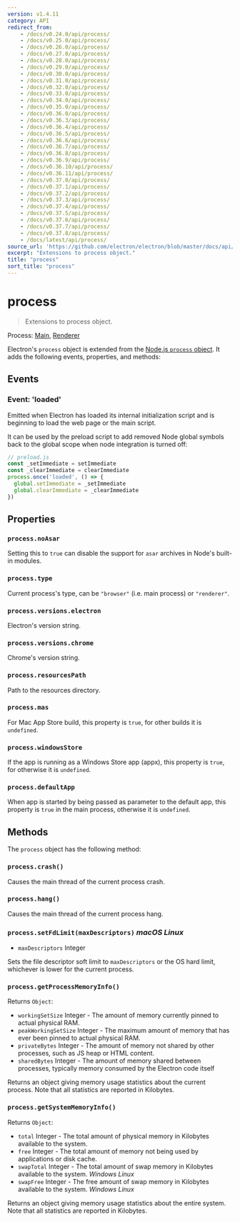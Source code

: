 ```yaml
---
version: v1.4.11
category: API
redirect_from:
    - /docs/v0.24.0/api/process/
    - /docs/v0.25.0/api/process/
    - /docs/v0.26.0/api/process/
    - /docs/v0.27.0/api/process/
    - /docs/v0.28.0/api/process/
    - /docs/v0.29.0/api/process/
    - /docs/v0.30.0/api/process/
    - /docs/v0.31.0/api/process/
    - /docs/v0.32.0/api/process/
    - /docs/v0.33.0/api/process/
    - /docs/v0.34.0/api/process/
    - /docs/v0.35.0/api/process/
    - /docs/v0.36.0/api/process/
    - /docs/v0.36.3/api/process/
    - /docs/v0.36.4/api/process/
    - /docs/v0.36.5/api/process/
    - /docs/v0.36.6/api/process/
    - /docs/v0.36.7/api/process/
    - /docs/v0.36.8/api/process/
    - /docs/v0.36.9/api/process/
    - /docs/v0.36.10/api/process/
    - /docs/v0.36.11/api/process/
    - /docs/v0.37.0/api/process/
    - /docs/v0.37.1/api/process/
    - /docs/v0.37.2/api/process/
    - /docs/v0.37.3/api/process/
    - /docs/v0.37.4/api/process/
    - /docs/v0.37.5/api/process/
    - /docs/v0.37.6/api/process/
    - /docs/v0.37.7/api/process/
    - /docs/v0.37.8/api/process/
    - /docs/latest/api/process/
source_url: 'https://github.com/electron/electron/blob/master/docs/api/process.md'
excerpt: "Extensions to process object."
title: "process"
sort_title: "process"
---
```


# process

> Extensions to process object.

Process: [Main](http://electron.atom.io/docs/tutorial/quick-start#main-process), [Renderer](http://electron.atom.io/docs/tutorial/quick-start#renderer-process)

Electron's `process` object is extended from the
[Node.js `process` object](https://nodejs.org/api/process.html).
It adds the following events, properties, and methods:

## Events

### Event: 'loaded'

Emitted when Electron has loaded its internal initialization script and is
beginning to load the web page or the main script.

It can be used by the preload script to add removed Node global symbols back to
the global scope when node integration is turned off:

```javascript
// preload.js
const _setImmediate = setImmediate
const _clearImmediate = clearImmediate
process.once('loaded', () => {
  global.setImmediate = _setImmediate
  global.clearImmediate = _clearImmediate
})
```

## Properties

### `process.noAsar`

Setting this to `true` can disable the support for `asar` archives in Node's
built-in modules.

### `process.type`

Current process's type, can be `"browser"` (i.e. main process) or `"renderer"`.

### `process.versions.electron`

Electron's version string.

### `process.versions.chrome`

Chrome's version string.

### `process.resourcesPath`

Path to the resources directory.

### `process.mas`

For Mac App Store build, this property is `true`, for other builds it is
`undefined`.

### `process.windowsStore`

If the app is running as a Windows Store app (appx), this property is `true`,
for otherwise it is `undefined`.

### `process.defaultApp`

When app is started by being passed as parameter to the default app, this
property is `true` in the main process, otherwise it is `undefined`.

## Methods

The `process` object has the following method:

### `process.crash()`

Causes the main thread of the current process crash.

### `process.hang()`

Causes the main thread of the current process hang.

### `process.setFdLimit(maxDescriptors)` _macOS_ _Linux_

* `maxDescriptors` Integer

Sets the file descriptor soft limit to `maxDescriptors` or the OS hard
limit, whichever is lower for the current process.

### `process.getProcessMemoryInfo()`

Returns `Object`:

* `workingSetSize` Integer - The amount of memory currently pinned to actual physical
  RAM.
* `peakWorkingSetSize` Integer - The maximum amount of memory that has ever been pinned
  to actual physical RAM.
* `privateBytes` Integer - The amount of memory not shared by other processes, such as
  JS heap or HTML content.
* `sharedBytes` Integer - The amount of memory shared between processes, typically
  memory consumed by the Electron code itself

Returns an object giving memory usage statistics about the current process. Note
that all statistics are reported in Kilobytes.

### `process.getSystemMemoryInfo()`

Returns `Object`:

* `total` Integer - The total amount of physical memory in Kilobytes available to the
  system.
* `free` Integer - The total amount of memory not being used by applications or disk
  cache.
* `swapTotal` Integer - The total amount of swap memory in Kilobytes available to the
  system.  _Windows_ _Linux_
* `swapFree` Integer - The free amount of swap memory in Kilobytes available to the
  system.  _Windows_ _Linux_

Returns an object giving memory usage statistics about the entire system. Note
that all statistics are reported in Kilobytes.
